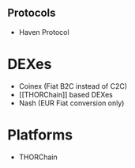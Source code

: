 ## Protocols
- Haven Protocol

# DEXes
- Coinex (Fiat B2C instead of C2C)
- [[THORChain]] based DEXes
- Nash (EUR Fiat conversion only)

# Platforms
- THORChain
	
